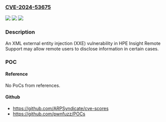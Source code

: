 ### [CVE-2024-53675](https://cve.mitre.org/cgi-bin/cvename.cgi?name=CVE-2024-53675)
![](https://img.shields.io/static/v1?label=Product&message=HPE%20Insight%20Remote%20Support&color=blue)
![](https://img.shields.io/static/v1?label=Version&message=0%3C%207.14.0.629%20&color=brighgreen)
![](https://img.shields.io/static/v1?label=Vulnerability&message=CWE-91%20XML%20Injection%20(aka%20Blind%20XPath%20Injection)&color=brighgreen)

### Description

An XML external entity injection (XXE) vulnerability in HPE Insight Remote Support may allow remote users to disclose information in certain cases.

### POC

#### Reference
No PoCs from references.

#### Github
- https://github.com/ARPSyndicate/cve-scores
- https://github.com/pwnfuzz/POCs

